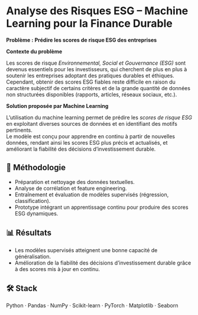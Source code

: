 # Analyse des Risques ESG – Machine Learning pour la Finance Durable

**Problème :** **Prédire les scores de risque ESG des entreprises**

**Contexte du problème**

Les scores de risque *Environnemental, Social et Gouvernance (ESG)* sont devenus essentiels pour les investisseurs, qui cherchent de plus en plus à soutenir les entreprises adoptant des pratiques durables et éthiques.  
Cependant, obtenir des scores ESG fiables reste difficile en raison du caractère subjectif de certains critères et de la grande quantité de données non structurées disponibles (rapports, articles, réseaux sociaux, etc.).

**Solution proposée par Machine Learning**

L’utilisation du machine learning permet de prédire les *scores de risque ESG* en exploitant diverses sources de données et en identifiant des motifs pertinents.  
Le modèle est conçu pour apprendre en continu à partir de nouvelles données, rendant ainsi les scores ESG plus précis et actualisés, et améliorant la fiabilité des décisions d’investissement durable.


## 🔎 Méthodologie
- Préparation et nettoyage des données textuelles.
- Analyse de corrélation et feature engineering.
- Entraînement et évaluation de modèles supervisés (régression, classification).
- Prototype intégrant un apprentissage continu pour produire des scores ESG dynamiques.

## 📊 Résultats
- Les modèles supervisés atteignent une bonne capacité de généralisation.
- Amélioration de la fiabilité des décisions d’investissement durable grâce à des scores mis à jour en continu.

## 🛠️ Stack
Python · Pandas · NumPy · Scikit-learn · PyTorch · Matplotlib · Seaborn
